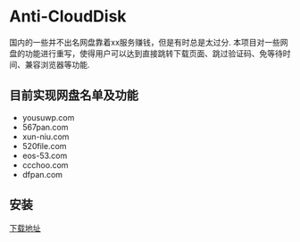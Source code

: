 # Anti-CloudDisk
国内的一些并不出名网盘靠着xx服务赚钱，但是有时总是太过分.
本项目对一些网盘的功能进行重写，使得用户可以达到直接跳转下载页面、跳过验证码、免等待时间、兼容浏览器等功能.

## 目前实现网盘名单及功能

- yousuwp.com
- 567pan.com
- xun-niu.com
- 520file.com
- eos-53.com
- ccchoo.com
- dfpan.com


## 安装
[下载地址](https://gitee.com/fisher52/Anti-CloudDisk/raw/master/js/yunpan.user.js)